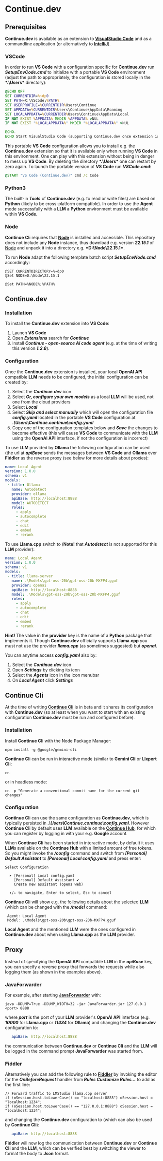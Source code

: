 # Continue.dev

## Prerequisites

**Continue.dev** is available as an extension to **[VisualStudio Code](https://code.visualstudio.com/download)** and as
a commandline application
(or alternatively to **[IntelliJ](https://plugins.jetbrains.com/plugin/22707-continue)**).

### VSCode

In order to run **VS Code** with a configuration specific for **Continue.dev** run <b>*SetupEnvCode.cmd*</b> to initialize with a
portable **VS Code** environment (adjust the path to appropriately, the configuration is stored locally in the <b>*.\Users\*</b>
directory):

```SetupEnvCode.cmd
@ECHO OFF
SET CURRENTDIR=%~dp0
SET PATH=X:\VSCode;%PATH%
SET USERPROFILE=%CURRENTDIR%Users\Continue
SET APPDATA=%CURRENTDIR%Users\Continue\AppData\Roaming
SET LOCALAPPDATA=%CURRENTDIR%Users\Continue\AppData\Local
IF NOT EXIST %APPDATA% MKDIR %APPDATA% >NUL
IF NOT EXIST "%LOCALAPPDATA%" MKDIR "%LOCALAPPDATA%" >NUL

ECHO.
ECHO Start VisualStudio Code (supporting Continue.dev once extension is installed) by executing: VSCode
```

This portable **VS Code** configuration allows you to install e.g. the **Continue.dev** extension so that it is available
only when running **VS Code** in this environment.
One can play with this extension without being in danger to mess up **VS Code**.
By deleting the directory <b>*.\Users\*</b> one can restart by zero again.
To launch the portable version of **VS Code** run <b>*VSCode.cmd*</b>:

```VSCode.cmd
@START "VS Code (Continue.dev)" cmd /c Code
```

### Python3

The built-in <b>*Tools*</b> of **Continue.dev** (e.g. to read or write files) are based on **Python** (likely to be cross-platform
compatible).
In order to use the **Agent** mode successfully with a **LLM** a **Python** environment must be available within **VS Code**. 

### Node

**Continue Cli** requires that **[Node](https://nodejs.org/)** is installed and accessible.
This repository does not include any **Node** instance, thus download e.g. version <b>*22.15.1*</b> of 
[Node](https://nodejs.org/dist/v22.15.1/node-v22.15.1-win-x64.zip) and unpack it into a directory e.g. <b>*D:\Node\22.15.1\*</b>.

To run **Node** adapt the following template batch script <b>*SetupEnvNode.cmd*</b> accordingly:

```
@SET CURRENTDIRECTORY=%~dp0
@Set NODE=D:\Node\22.15.1

@Set PATH=%NODE%;%PATH%
```

## Continue.dev

### Installation

To install tne **Continue.dev** extension into **VS Code**:

1. Launch **VS Code**
2. Open <b>*Extensions*</b> search for <b>*Continue*</b>
3. Install <b>*Continue - open-source AI code agent*</b> (e.g. at the time of writing this version <b>*1.2.8*</b>).

### Configuration

Once the **Continue.dev** extension is installed, your local **OpenAI API** compatible **LLM** needs to be configured,
the initial configuration can be created by:

1. Select the <b>*Continue.dev*</b> icon
2. Select <b>*Or, configure your own models*</b> as a local **LLM** will be used, not one from the cloud providers
3. Select <b>*Local*</b>
4. Select <b>*Skip and select manually*</b> which will open the configuration file <b>*config.yaml*</b> located in the 
portable **VS Code** configuration at <b>*.\Users\Continue\.continue\config.yaml*</b>
5. Copy one of the configuration templates below and <b>*Save*</b> the changes to become effective (this will cause **VS Code**
to communicate with the **LLM** using the **OpenAI API** interface, if not the configuration is incorrect)

To use **LLM** provided by **Ollama** the following configuration can be used (the url at <b>*apiBase*</b> sends the messages
between **VS Code** and **Ollama** over **Fiddler** as the reverse proxy (see below for more details about proxies):

```yaml
name: Local Agent
version: 1.0.0
schema: v1
models:
 - title: Ollama
   name: Autodetect
   provider: ollama
   apiBase: http://localhost:8888
   model: AUTODETECT
   roles:
     - apply
     - autocomplete
     - chat
     - edit
     - embed
     - rerank
```

To use **Llama.cpp** switch to (**Note!** that <b>*Autodetect*</b> is not supported for this **LLM** provider):

```yaml
name: Local Agent
version: 1.0.0
schema: v1
models:
 - title: llama-server
   name: .\Models\gpt-oss-20b\gpt-oss-20b-MXFP4.gguf
   provider: openai
   apiBase: http://localhost:8888
   model: .\Models\gpt-oss-20b\gpt-oss-20b-MXFP4.gguf
   roles:
     - apply
     - autocomplete
     - chat
     - edit
     - embed
     - rerank
```

**Hint!** The value in the **provider** key is the name of a **Python** package that implements it.
Though **Continue.dev** officially supports **Llama.cpp** you must not use the provider <b>*llama.cpp*</b> (as sometimes
suggested) but <b>*openai*</b>.

You can anytime access <b>*config.yaml*</b> also by:

1. Select the <b>*Continue.dev*</b> icon
2. Open <b>*Settings*</b> by clicking its icon
3. Select the <b>*Agents*</b> icon in the icon menubar
4. On <b>*Local Agent*</b> click <b>*Settings*</b>

## Continue Cli

At the time of writing **[Continue Cli](https://docs.continue.dev/guides/cli)** is in beta and it shares its configuration with
**Continue.dev** (so at least when you want to start with an existing configuration **Continue.dev** must be run and configured before).

### Installation

Install **Continue Cli** with the Node Package Manager:

```
npm install -g @google/gemini-cli
```

**Continue Cli** can be run in interactive mode (similar to **Gemini Cli** or **Llxpert Cli**:

```
cn
```

or in headless mode:

```
cn -p "Generate a conventional commit name for the current git changes"
```

### Configuration

**Continue Cli** can use the same configuration as **Continue.dev**, which is typically persisted in <b>*.\Users\Continue\.continue\config.yaml*</b>.
However **Continue Cli** by default uses **LLM** available on the **[Continue Hub](https://hub.continue.dev/)**, for which you can
register by logging in with your e.g. **Google** account.

When **Continue Cli** has been started in interactive mode, by default it uses **LLM**s available on the **Continue Hub**
with a limited amount of free tokens.
So you might invoke the <b>*/config*</b> command and switch from <b>*[Personal] Default Assistant*</b> to <b>*[Personal] Local config.yaml*</b>
and press enter:

```
Select Configuration            
                                                                                                                                                                           
  ➤ [Personal] Local config.yaml
    [Personal] Default Assistant ✔
    Create new assistant (opens web)
    
  ↑/↓ to navigate, Enter to select, Esc to cancel  
```

**Continue Cli** will show e.g. the following details about the selected **LLM** (which can be changed with the <b>*/model*</b> command:

```
 Agent: Local Agent
 Model: .\Models\gpt-oss-20b\gpt-oss-20b-MXFP4.gguf
```

**Local Agent** and the mentioned **LLM** were the ones configured in **Continue.dev** about when using **Llama.cpp** as the **LLM** provider.

## Proxy

Instead of specifying the **OpenAI API** compatible **LLM** in the <b>*apiBase*</b> key, you can specify a reverse proxy that forwards
the requests while also logging them (as shown in the examples above).

### JavaForwarder

For example, after starting **[JavaForwarder](https://github.com/Warpguru/JavaForwarder)** with:

```
java -DDUMP=True -DDUMP_WIDTH=32 -jar JavaForwarder.jar 127.0.0.1 <port> 8888
```

where <b>*port*</b> is the port of your **LLM** provider's **OpenAI API** interface (e.g. <b>*10000*</b> for **Llama.cpp** or
<b>*11434*</b> for **Ollama**) and changing the **Continue.dev** configuration to:

```yaml
   apiBase: http://localhost:8888
```

the communication between **Continue.dev** or **Continue Cli** and the **LLM** will be logged in the command prompt **JavaForwarder** was started from.

### Fiddler

Alternatively you can add the following rule to **[Fiddler](https://www.telerik.com/fiddler)** by invoking the editor for the <b>*OnBeforeRequest*</b> handler from <b>*Rules*</b> <b>*Customize Rules...*</b> to add as the first line:

```
// Forward traffic to LMStudio llama.cpp server
if (oSession.host.toLowerCase() == "localhost:8888") oSession.host = "localhost:1234"; 
if (oSession.host.toLowerCase() == "127.0.0.1:8888") oSession.host = "localhost:1234"; 
```

and changing the **Continue.dev** configuration to (which can also be used by **Continue Cli**):

```yaml
   apiBase: http://localhost:8888
```

**Fiddler** will now log the communication between **Continue.dev** or **Continue Cli** and the **LLM**, 
which can be verified best by switching the viewer to format the body to **Json** format.
